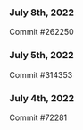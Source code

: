 ### July 8th, 2022

Commit #262250

### July 5th, 2022

Commit #314353


### July 4th, 2022

Commit #72281
